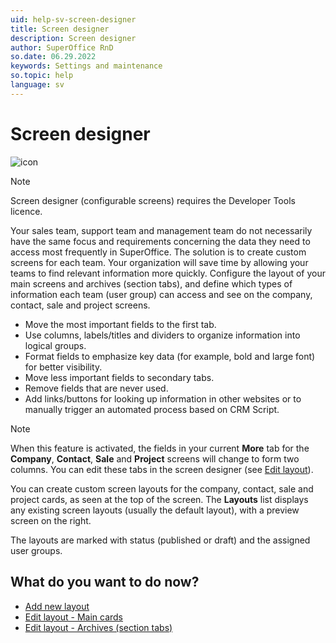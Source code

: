 ```yaml
---
uid: help-sv-screen-designer
title: Screen designer
description: Screen designer
author: SuperOffice RnD
so.date: 06.29.2022
keywords: Settings and maintenance
so.topic: help
language: sv
---
```


# Screen designer

 ![icon][img1]

> [!NOTE]
> Screen designer (configurable screens) requires the Developer Tools licence.

Your sales team, support team and management team do not necessarily have the same focus and requirements concerning the data they need to access most frequently in SuperOffice. The solution is to create custom screens for each team. Your organization will save time by allowing your teams to find relevant information more quickly. Configure the layout of your main screens and archives (section tabs), and define which types of information each team (user group) can access and see on the company, contact, sale and project screens.

* Move the most important fields to the first tab.
* Use columns, labels/titles and dividers to organize information into logical groups.
* Format fields to emphasize key data (for example, bold and large font) for better visibility.
* Move less important fields to secondary tabs.
* Remove fields that are never used.
* Add links/buttons for looking up information in other websites or to manually trigger an automated process based on CRM Script.

> [!NOTE]
> When this feature is activated, the fields in your current **More** tab for the **Company**, **Contact**, **Sale** and **Project** screens will change to form two columns. You can edit these tabs in the screen designer (see [Edit layout][1]).

You can create custom screen layouts for the company, contact, sale and project cards, as seen at the top of the screen. The **Layouts** list displays any existing screen layouts (usually the default layout), with a preview screen on the right.

The layouts are marked with status (published or draft) and the assigned user groups.

## What do you want to do now?

* [Add new layout][2]
* [Edit layout - Main cards][1]
* [Edit layout - Archives (section tabs)][3]

<!-- Referenced links -->
[1]: edit-layout.md
[2]: add-new-layout.md
[3]: edit-layout-archives.md

<!-- Referenced images -->
[img1]: ../../../../../common/icons/nav-admin-confscreen-active-h32.png

